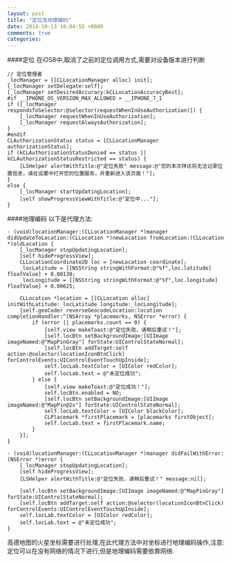 ```yaml
---
layout: post
title: "定位及地理编码"
date: 2014-10-13 10:04:55 +0800
comments: true
categories: 
---
```

####定位
在iOS8中,取消了之前的定位调用方式,需要对设备版本进行判断

    // 定位管理者
    _locManager = [[CLLocationManager alloc] init];
    [_locManager setDelegate:self];
    [_locManager setDesiredAccuracy:kCLLocationAccuracyBest];
	#if __IPHONE_OS_VERSION_MAX_ALLOWED > __IPHONE_7_1 
    if ([_locManager respondsToSelector:@selector(requestWhenInUseAuthorization)]) {
        [_locManager requestWhenInUseAuthorization];
        [_locManager requestAlwaysAuthorization];
    }
	#endif
    CLAuthorizationStatus status = [CLLocationManager authorizationStatus];
    if (kCLAuthorizationStatusDenied == status || kCLAuthorizationStatusRestricted == status) {
        [LSHelper alertWithTitle:@"定位失败" message:@"您的本次拜访将无法记录位置信息，请在设置中打开您的位置服务，并重新进入该页面！"];
    }
    else {
        [_locManager startUpdatingLocation];
        [self showProgressViewWithTitle:@"定位中..."];
    }
 
####地理编码
以下是代理方法:

	- (void)locationManager:(CLLocationManager *)manager didUpdateToLocation:(CLLocation *)newLocation fromLocation:(CLLocation *)oldLocation {
    	[_locManager stopUpdatingLocation];
    	[self hideProgressView];
    	CLLocationCoordinate2D loc = [newLocation coordinate];
    	_locLatitude = [[NSString stringWithFormat:@"%f",loc.latitude] floatValue] + 0.00130;
    	_locLongitude = [[NSString stringWithFormat:@"%f",loc.longitude] floatValue] + 0.00625;
    
    	CLLocation *location = [[CLLocation alloc] initWithLatitude:_locLatitude longitude:_locLongitude];
    	[self.geoCoder reverseGeocodeLocation:location completionHandler:^(NSArray *placemarks, NSError *error) {
        	if (error || placemarks.count == 0) {
            	[self.view makeToast:@"定位失败，请稍后重试！"];
            	[self.locBtn setBackgroundImage:[UIImage imageNamed:@"MapPinGray"] forState:UIControlStateNormal];
            	[self.locBtn addTarget:self action:@selector(locationIconBtnClick) forControlEvents:UIControlEventTouchUpInside];
            	self.locLab.textColor = [UIColor redColor];
            	self.locLab.text = @"未定位成功";
        	} else {
            	[self.view makeToast:@"定位成功！"];
            	self.locBtn.enabled = NO;
            	[self.locBtn setBackgroundImage:[UIImage imageNamed:@"MapPin@2x"] forState:UIControlStateNormal];
            	self.locLab.textColor = [UIColor blackColor];
            	CLPlacemark *firstPlacemark = [placemarks firstObject];
            	self.locLab.text = firstPlacemark.name;
        	}
    	}];
	}

	- (void)locationManager:(CLLocationManager *)manager didFailWithError:(NSError *)error {
    	[_locManager stopUpdatingLocation];
    	[self hideProgressView];
    	[LSHelper alertWithTitle:@"定位失败，请稍后重试！" message:nil];
    
    	[self.locBtn setBackgroundImage:[UIImage imageNamed:@"MapPinGray"] forState:UIControlStateNormal];
    	[self.locBtn addTarget:self action:@selector(locationIconBtnClick) forControlEvents:UIControlEventTouchUpInside];
    	self.locLab.textColor = [UIColor redColor];
    	self.locLab.text = @"未定位成功";
	}
	
高德地图的火星坐标需要进行处理,在此代理方法中对坐标进行地理编码操作,注意: 定位可以在没有网络的情况下进行,但是地理编码需要依靠网络.

